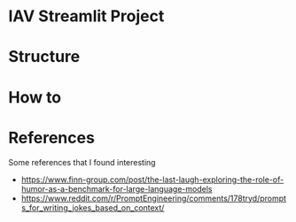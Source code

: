 # IAV Streamlit Project

# Structure


# How to


# References

Some references that I found interesting

* https://www.finn-group.com/post/the-last-laugh-exploring-the-role-of-humor-as-a-benchmark-for-large-language-models
* https://www.reddit.com/r/PromptEngineering/comments/178tryd/prompts_for_writing_jokes_based_on_context/